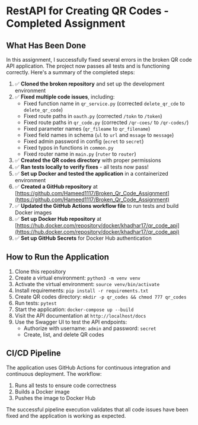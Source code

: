 # RestAPI for Creating QR Codes - Completed Assignment

## What Has Been Done

In this assignment, I successfully fixed several errors in the broken QR code API application. The project now passes all tests and is functioning correctly. Here's a summary of the completed steps:

1. ✅ **Cloned the broken repository** and set up the development environment
2. ✅ **Fixed multiple code issues**, including:
   - Fixed function name in `qr_service.py` (corrected `delete_qr_cde` to `delete_qr_code`)
   - Fixed route paths in `oauth.py` (corrected `/tokn` to `/token`)
   - Fixed route paths in `qr_code.py` (corrected `/qr-coes/` to `/qr-codes/`)
   - Fixed parameter names (`qr_fileame` to `qr_filename`)
   - Fixed field names in schema (`ul` to `url` and `mssage` to `message`)
   - Fixed admin password in config (`ecret` to `secret`)
   - Fixed typos in functions in `common.py`
   - Fixed router name in `main.py` (`ruter` to `router`)
3. ✅ **Created the QR codes directory** with proper permissions
4. ✅ **Ran tests locally to verify fixes** - all tests now pass!
5. ✅ **Set up Docker and tested the application** in a containerized environment
6. ✅ **Created a GitHub repository** at [https://github.com/Hameed1117/Broken_Qr_Code_Assignment](https://github.com/Hameed1117/Broken_Qr_Code_Assignment)
7. ✅ **Updated the GitHub Actions workflow file** to run tests and build Docker images
8. ✅ **Set up Docker Hub repository** at [https://hub.docker.com/repository/docker/khadhar17/qr_code_api](https://hub.docker.com/repository/docker/khadhar17/qr_code_api)
9. ✅ **Set up GitHub Secrets** for Docker Hub authentication

## How to Run the Application

1. Clone this repository
2. Create a virtual environment: `python3 -m venv venv`
3. Activate the virtual environment: `source venv/bin/activate`
4. Install requirements: `pip install -r requirements.txt`
5. Create QR codes directory: `mkdir -p qr_codes && chmod 777 qr_codes`
6. Run tests: `pytest`
7. Start the application: `docker-compose up --build`
8. Visit the API documentation at `http://localhost/docs`
9. Use the Swagger UI to test the API endpoints:
   - Authorize with username: `admin` and password: `secret`
   - Create, list, and delete QR codes

## CI/CD Pipeline

The application uses GitHub Actions for continuous integration and continuous deployment. The workflow:
1. Runs all tests to ensure code correctness
2. Builds a Docker image
3. Pushes the image to Docker Hub

The successful pipeline execution validates that all code issues have been fixed and the application is working as expected.